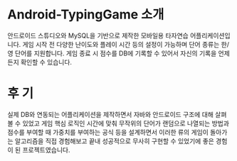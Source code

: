 # Android-TypingGame 소개
안드로이드 스튜디오와 MySQL을 기반으로 제작한 모바일용 타자연습 어플리케이션입니다. 게임 시작 전 다양한 난이도와 플레이 시간 등의 설정이 가능하며
단어 종류는 한/영 단어를 지원합니다. 게임 종료 시 점수를 DB에 기록할 수 있어서 자신의 기록을 언제든지 확인할 수 있습니다.


# 후 기
실제 DB와 연동되는 어플리케이션을 제작하면서 자바와 안드로이드 구조에 대해 살펴볼 수 있었고
게임 핵심 로직인 시간에 맞춰 무작위의 단어가 랜덤으로 나열되는 방법과 점수를 부여할 때 가중치를 부여하는 공식 등을 설계하면서 
이러한 류의 게임이 돌아가는 알고리즘을 직접 경험해보고 끝내 성공적으로 무사히 구현할 수 있었기에 좋은 경험이 된 프로젝트였습니다.
